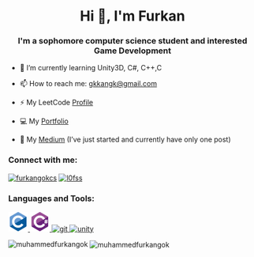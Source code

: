 <h1 align="center">Hi 👋, I'm Furkan</h1>
<h3 align="center"> I'm a sophomore computer science student and interested Game Development </h3>


- 🌱 I’m currently learning Unity3D, C#, C++,C

- 📫 How to reach me: [gkkangk@gmail.com](mailto:gkkangk@gmail.com)

- ⚡ My LeetCode [Profile](https://leetcode.com/u/L0fs/)

- 💻 My [Portfolio](https://muhammedfurkangok.github.io/personal-portfolio/)

- 📖 My [Medium](https://medium.com/@gkkangk) (I’ve just started and currently have only one post)


<h3 align="left">Connect with me:</h3>
<p align="left">
<a href="https://linkedin.com/in/furkangokcs" target="blank"><img align="center" src="https://raw.githubusercontent.com/rahuldkjain/github-profile-readme-generator/master/src/images/icons/Social/linked-in-alt.svg" alt="furkangokcs" height="30" width="40" /></a>
<a href="https://discord.gg/l0fss" target="blank"><img align="center" src="https://raw.githubusercontent.com/rahuldkjain/github-profile-readme-generator/master/src/images/icons/Social/discord.svg" alt="l0fss" height="30" width="40" /></a>
</p>

<h3 align="left">Languages and Tools:</h3>
<p align="left"> <a href="https://www.cprogramming.com/" target="_blank" rel="noreferrer"> <img src="https://raw.githubusercontent.com/devicons/devicon/master/icons/c/c-original.svg" alt="c" width="40" height="40"/> </a> <a href="https://www.w3schools.com/cs/" target="_blank" rel="noreferrer"> <img src="https://raw.githubusercontent.com/devicons/devicon/master/icons/csharp/csharp-original.svg" alt="csharp" width="40" height="40"/> </a> <a href="https://git-scm.com/" target="_blank" rel="noreferrer"> <img src="https://www.vectorlogo.zone/logos/git-scm/git-scm-icon.svg" alt="git" width="40" height="40"/> </a> <a href="https://unity.com/" target="_blank" rel="noreferrer"> <img src="https://www.vectorlogo.zone/logos/unity3d/unity3d-icon.svg" alt="unity" width="40" height="40"/> </a> </p>

<p><img align="left" src="https://github-readme-stats.vercel.app/api/top-langs?username=muhammedfurkangok&show_icons=true&locale=en&layout=compact" alt="muhammedfurkangok" /></p>

<p>&nbsp;<img align="center" src="https://github-readme-stats.vercel.app/api?username=muhammedfurkangok&show_icons=true&locale=en" alt="muhammedfurkangok" /></p>


